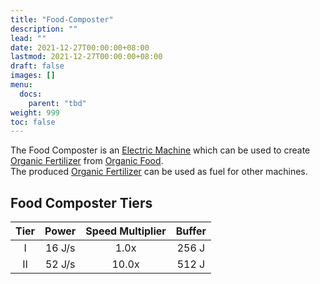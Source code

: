 ```yaml
---
title: "Food-Composter"
description: ""
lead: ""
date: 2021-12-27T00:00:00+08:00
lastmod: 2021-12-27T00:00:00+08:00
draft: false
images: []
menu: 
  docs:
    parent: "tbd"
weight: 999
toc: false
---
```


The Food Composter is an [Electric Machine](https://github.com/Slimefun/Slimefun4/wiki/Electric-Machines) which can be used to create [Organic Fertilizer](https://github.com/Slimefun/Slimefun4/wiki/Miscellaneous-Items) from [Organic Food](https://github.com/Slimefun/Slimefun4/wiki/Miscellaneous-Items).  
The produced [Organic Fertilizer](https://github.com/Slimefun/Slimefun4/wiki/Miscellaneous-Items) can be used as fuel for other machines.

## Food Composter Tiers

| Tier | Power  | Speed Multiplier | Buffer |
| :--: | :----: | :--------------: | :----: |
| I    | 16 J/s | 1.0x             | 256 J  |
| II   | 52 J/s | 10.0x            | 512 J  |
